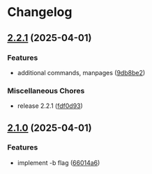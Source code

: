 # Changelog

## [2.2.1](https://github.com/matjam/smoothpaper/compare/v2.1.0...v2.2.1) (2025-04-01)


### Features

* additional commands, manpages ([9db8be2](https://github.com/matjam/smoothpaper/commit/9db8be29aa7c26e9d55b1f0b59a6c6270e1e4fb3))


### Miscellaneous Chores

* release 2.2.1 ([fdf0d93](https://github.com/matjam/smoothpaper/commit/fdf0d93f524ac6e7cb34e9a5e9b82b26555732bd))

## [2.1.0](https://github.com/matjam/smoothpaper/compare/v2.0.0...v2.1.0) (2025-04-01)


### Features

* implement -b flag ([66014a6](https://github.com/matjam/smoothpaper/commit/66014a6418ae2ed0704f0932dd44639ff128c715))
